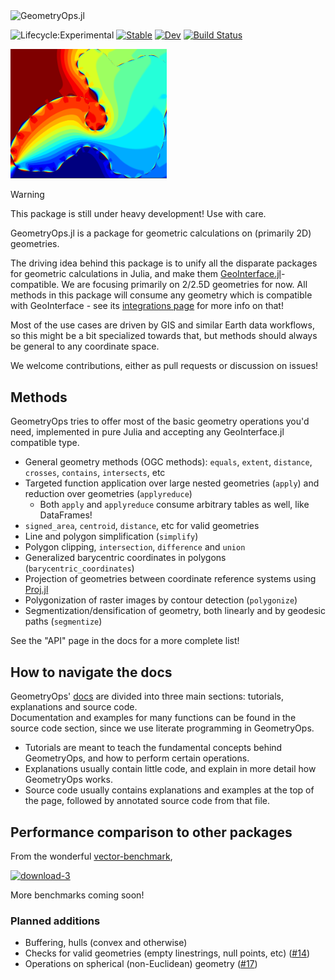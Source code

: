 <img width="400" alt="GeometryOps.jl" src="https://github.com/JuliaGeo/GeometryOps.jl/assets/32143268/92c5526d-23a9-4e01-aee0-2fcea99c5001">

![Lifecycle:Experimental](https://img.shields.io/badge/Lifecycle-Experimental-339999)
[![Stable](https://img.shields.io/badge/docs-stable-blue.svg)](https://JuliaGeo.github.io/GeometryOps.jl/v0.1.10/)
[![Dev](https://img.shields.io/badge/docs-dev-blue.svg)](https://JuliaGeo.github.io/GeometryOps.jl/dev/)
[![Build Status](https://github.com/JuliaGeo/GeometryOps.jl/actions/workflows/CI.yml/badge.svg?branch=main)](https://github.com/JuliaGeo/GeometryOps.jl/actions/workflows/CI.yml?query=branch%3Amain)

<img src="docs/src/assets/logo.png" alt="GeometryOps logo" width="250">

> [!WARNING]
> This package is still under heavy development!  Use with care.

GeometryOps.jl is a package for geometric calculations on (primarily 2D) geometries.

The driving idea behind this package is to unify all the disparate packages for geometric calculations in Julia, and make them [GeoInterface.jl](https://github.com/JuliaGeo/GeoInterface.jl)-compatible. We are focusing primarily on 2/2.5D geometries for now.  All methods in this package will consume any geometry which is compatible with GeoInterface - see its [integrations page](https://juliageo.org/GeoInterface.jl/stable/reference/integrations/) for more info on that!

Most of the use cases are driven by GIS and similar Earth data workflows, so this might be a bit specialized towards that, but methods should always be general to any coordinate space.

We welcome contributions, either as pull requests or discussion on issues!

## Methods 

GeometryOps tries to offer most of the basic geometry operations you'd need, implemented in pure Julia and accepting any GeoInterface.jl compatible type.

- General geometry methods (OGC methods): `equals`, `extent`, `distance`, `crosses`, `contains`, `intersects`, etc
- Targeted function application over large nested geometries (`apply`) and reduction over geometries (`applyreduce`)
    - Both `apply` and `applyreduce` consume arbitrary tables as well, like DataFrames!
- `signed_area`, `centroid`, `distance`, etc for valid geometries
- Line and polygon simplification (`simplify`)
- Polygon clipping, `intersection`, `difference` and `union`
- Generalized barycentric coordinates in polygons (`barycentric_coordinates`)
- Projection of geometries between coordinate reference systems using [Proj.jl](https://github.com/JuliaGeo/Proj.jl)
- Polygonization of raster images by contour detection (`polygonize`)
- Segmentization/densification of geometry, both linearly and by geodesic paths (`segmentize`)

See the "API" page in the docs for a more complete list!

## How to navigate the docs

GeometryOps' [docs](https://juliageo.org/GeometryOps.jl/stable) are divided into three main sections: tutorials, explanations and source code.  
Documentation and examples for many functions can be found in the source code section, since we use literate programming in GeometryOps.

- Tutorials are meant to teach the fundamental concepts behind GeometryOps, and how to perform certain operations.
- Explanations usually contain little code, and explain in more detail how GeometryOps works.
- Source code usually contains explanations and examples at the top of the page, followed by annotated source code from that file.

## Performance comparison to other packages

From the wonderful [vector-benchmark](https://www.github.com/kadyb/vector-benchmark),

[![download-3](https://github.com/JuliaGeo/GeometryOps.jl/assets/32143268/0be8672c-c90f-4e1d-81c5-8522317c5e29)](https://github.com/kadyb/vector-benchmark/pull/12)

More benchmarks coming soon!

### Planned additions

- Buffering, hulls (convex and otherwise)
- Checks for valid geometries (empty linestrings, null points, etc) ([#14](https://github.com/JuliaGeo/GeometryOps.jl/issues/14))
- Operations on spherical (non-Euclidean) geometry ([#17](https://github.com/JuliaGeo/GeometryOps.jl/issues/17))
